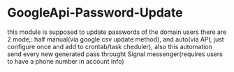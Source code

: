 # GoogleApi-Password-Update
this module is supposed to update passwords of the domain users
there are 2 mode,: half manual(via google csv update method), and auto(via API, just configure once and add to crontab/task cheduler), also this automation send every new generated pass throught Signal messenger(requires users to have a phone number in account info)
